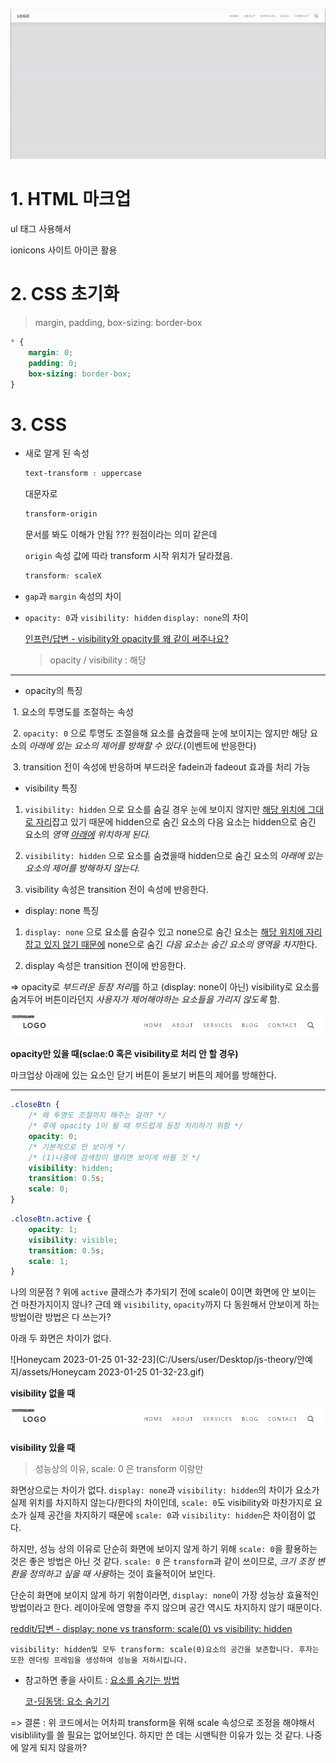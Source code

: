 ![responsive_navbar](assets/responsive_navbar.gif)

# 1. HTML 마크업

ul 태그 사용해서 

ionicons 사이트 아이콘 활용



# 2. CSS 초기화

> margin, padding, box-sizing: border-box

```css
* {
    margin: 0;
    padding: 0;
    box-sizing: border-box;
}
```



# 3. CSS

- 새로 알게 된 속성

  ```css
  text-transform : uppercase
  ```

  대문자로

  ```css
  transform-origin
  ```

  문서를 봐도 이해가 안됨 ??? 원점이라는 의미 같은데

  `origin` 속성 값에 따라 transform 시작 위치가 달라졌음.

  ```css
  transform: scaleX
  ```

  

- `gap`과 `margin` 속성의 차이



- `opacity: 0`과 `visibility: hidden` `display: none`의 차이

  [인프런/답변 - visibility와 opacity를 왜 같이 써주나요?](https://www.inflearn.com/questions/71083/visibility%EC%99%80-opacity)

  > opacity / visibility : 해당

<hr>

- opacity의 특징

​	1. 요소의 투명도를 조절하는 속성

​	2. `opacity: 0` 으로 투명도 조절을해 요소를 숨겼을때 눈에 보이지는 않지만 해당 요소의 *아래에 있는 요소의 제어를 방해할 수 있다.*(이벤트에 반응한다)

​	3. transition 전이 속성에 반응하며 부드러운 fadein과 fadeout 효과를 처리 가능



- visibility 특징

1. `visibility: hidden` 으로 요소를 숨길 경우 눈에 보이지 않지만 <u>해당 위치에 그대로 자리</u>잡고 있기 때문에 hidden으로 숨긴 요소의 다음 요소는 hidden으로 숨긴 요소의 *영역 <u>아래에</u> 위치하게 된다.*

2. `visibility: hidden` 으로 요소를 숨겼을때 hidden으로 숨긴 요소의 *아래에 있는 요소의 제어를 방해하지 않는다.*
3. visibility 속성은 transition 전이 속성에 반응한다.



- display: none 특징

1. `display: none` 으로 요소를 숨길수 있고 none으로 숨긴 요소는 <u>해당 위치에 자리잡고 있지 않기 때문에</u> none으로 숨긴 *다음 요소는 숨긴 요소의 영역을 차지*한다.

2. display 속성은 transition 전이에 반응한다.



=>  opacity로 *부드러운 등장 처리*를 하고 (display: none이 아닌) visibility로 요소를 숨겨두어 버튼이라던지 *사용자가 제어해야하는 요소들을 가리지 않도록* 함.

![opacity만_있을_때](assets/opacity만_있을_때.gif)

**opacity만 있을 때(sclae:0 혹은 visibility로 처리 안 할 경우)**

마크업상 아래에 있는 요소인 닫기 버튼이 돋보기 버튼의 제어를 방해한다.

<hr>

```css
.closeBtn {
    /* 왜 투명도 조절까지 해주는 걸까? */
    /* 후에 opacity 1이 될 때 부드럽게 등장 처리하기 위함 */
    opacity: 0;
    /* 기본적으로 안 보이게 */
    /* (1)나중에 검색창이 열리면 보이게 바뀔 것 */
    visibility: hidden;
    transition: 0.5s;
    scale: 0;
}
```

```css
.closeBtn.active {
    opacity: 1;
    visibility: visible;
    transition: 0.5s;
    scale: 1;
}
```

나의 의문점 ? 위에 `active`  클래스가 추가되기 전에 scale이 0이면 화면에 안 보이는 건 마찬가지이지 않나? 근데 왜 `visibility`, `opacity`까지 다 동원해서 안보이게 하는 방법이란 방법은 다 쓰는가?



아래 두 화면은 차이가 없다.



![Honeycam 2023-01-25 01-32-23](C:/Users/user/Desktop/js-theory/안예지/assets/Honeycam 2023-01-25 01-32-23.gif)

**visibility 없을 때**

![visiblity있을_때](assets/visiblity있을_때.gif)

**visibility 있을 때**



> 성능상의 이유, scale: 0 은 transform 이랑만

화면상으로는 차이가 없다. `display: none`과 `visibility: hidden`의 차이가 요소가 실제 위치를 차지하지 않는다/한다의 차이인데, `scale: 0`도 visibility와 마찬가지로 요소가 실제 공간을 차지하기 때문에 `scale: 0`과 `visibility: hidden`은 차이점이 없다.

 하지만, 성능 상의 이유로 단순히 화면에 보이지 않게 하기 위해 `scale: 0`을 활용하는 것은 좋은 방법은 아닌 것 같다. `scale: 0` 은 `transform`과 같이 쓰이므로, *크기 조정 변환을 정의하고 싶을 때 사용*하는 것이 효율적이어 보인다.

단순히 화면에 보이지 않게 하기 위함이라면, `display: none`이 가장 성능상 효율적인 방법이라고 한다. 레이아웃에 영향을 주지 않으며 공간 역시도 차지하지 않기 때문이다.

[reddit/답변 - display: none vs transform: scale(0) vs visibility: hidden](https://www.reddit.com/r/webdev/comments/52pc3r/perf_display_none_vs_visibility_hidden_vs/)

```
visibility: hidden및 모두 transform: scale(0)요소의 공간을 보존합니다. 후자는 또한 렌더링 프레임을 생성하여 성능을 저하시킵니다. 
```



- 참고하면 좋을 사이트 : <u>요소를 숨기는 방법</u>

  [코-딩동댕: 요소 숨기기](https://sshin4882.tistory.com/67)

=> 결론 : 위 코드에서는 어차피 transform을 위해 scale 속성으로 조정을 해야해서 visiblility를 쓸 필요는 없어보인다. 하지만 쓴 데는 시맨틱한 이유가 있는 것 같다. 나중에 알게 되지 않을까?